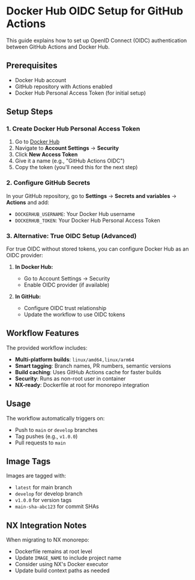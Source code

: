 # Docker Hub OIDC Setup for GitHub Actions

This guide explains how to set up OpenID Connect (OIDC) authentication between GitHub Actions and Docker Hub.

## Prerequisites

- Docker Hub account
- GitHub repository with Actions enabled
- Docker Hub Personal Access Token (for initial setup)

## Setup Steps

### 1. Create Docker Hub Personal Access Token

1. Go to [Docker Hub](https://hub.docker.com/)
2. Navigate to **Account Settings** → **Security**
3. Click **New Access Token**
4. Give it a name (e.g., "GitHub Actions OIDC")
5. Copy the token (you'll need this for the next step)

### 2. Configure GitHub Secrets

In your GitHub repository, go to **Settings** → **Secrets and variables** → **Actions** and add:

- `DOCKERHUB_USERNAME`: Your Docker Hub username
- `DOCKERHUB_TOKEN`: Your Docker Hub Personal Access Token

### 3. Alternative: True OIDC Setup (Advanced)

For true OIDC without stored tokens, you can configure Docker Hub as an OIDC provider:

1. **In Docker Hub:**
   - Go to Account Settings → Security
   - Enable OIDC provider (if available)

2. **In GitHub:**
   - Configure OIDC trust relationship
   - Update the workflow to use OIDC tokens

## Workflow Features

The provided workflow includes:

- **Multi-platform builds**: `linux/amd64,linux/arm64`
- **Smart tagging**: Branch names, PR numbers, semantic versions
- **Build caching**: Uses GitHub Actions cache for faster builds
- **Security**: Runs as non-root user in container
- **NX-ready**: Dockerfile at root for monorepo integration

## Usage

The workflow automatically triggers on:
- Push to `main` or `develop` branches
- Tag pushes (e.g., `v1.0.0`)
- Pull requests to `main`

## Image Tags

Images are tagged with:
- `latest` for main branch
- `develop` for develop branch
- `v1.0.0` for version tags
- `main-sha-abc123` for commit SHAs

## NX Integration Notes

When migrating to NX monorepo:
- Dockerfile remains at root level
- Update `IMAGE_NAME` to include project name
- Consider using NX's Docker executor
- Update build context paths as needed 